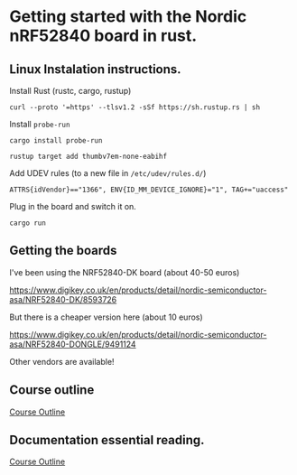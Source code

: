 # Getting started with the Nordic nRF52840 board in rust.

## Linux Instalation instructions.

Install Rust (rustc, cargo, rustup)

```
curl --proto '=https' --tlsv1.2 -sSf https://sh.rustup.rs | sh
```

Install `probe-run`

```
cargo install probe-run
```

```
rustup target add thumbv7em-none-eabihf
```

Add UDEV rules (to a new file in `/etc/udev/rules.d/`)

```
ATTRS{idVendor}=="1366", ENV{ID_MM_DEVICE_IGNORE}="1", TAG+="uaccess"
```

Plug in the board and switch it on.

```
cargo run
```

## Getting the boards

I've been using the NRF52840-DK board (about 40-50 euros)

https://www.digikey.co.uk/en/products/detail/nordic-semiconductor-asa/NRF52840-DK/8593726

But there is a cheaper version here (about 10 euros)

https://www.digikey.co.uk/en/products/detail/nordic-semiconductor-asa/NRF52840-DONGLE/9491124

Other vendors are available!

## Course outline

[Course Outline](COURSE-OUTLINE.md)

## Documentation essential reading.

[Course Outline](COURSE-OUTLINE.md)
